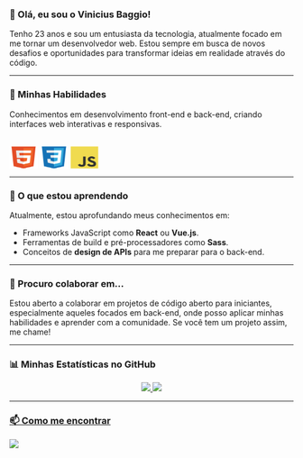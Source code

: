 ### 👋 Olá, eu sou o Vinicius Baggio!

<p align="left">
  Tenho 23 anos e sou um entusiasta da tecnologia, atualmente focado em me tornar um desenvolvedor web. Estou sempre em busca de novos desafios e oportunidades para transformar ideias em realidade através do código.
</p>

---

### 🚀 Minhas Habilidades

<p align="left">
  Conhecimentos em desenvolvimento front-end e back-end, criando interfaces web interativas e responsivas.
</p>

<div style="display: inline_block"><br>
  <img align="center" alt="HTML5" height="40" width="50" src="https://raw.githubusercontent.com/devicons/devicon/master/icons/html5/html5-original.svg">
  <img align="center" alt="CSS3" height="40" width="50" src="https://raw.githubusercontent.com/devicons/devicon/master/icons/css3/css3-original.svg">
  <img align="center" alt="JavaScript" height="40" width="50" src="https://raw.githubusercontent.com/devicons/devicon/master/icons/javascript/javascript-original.svg">
</div>

---

### 🌱 O que estou aprendendo

Atualmente, estou aprofundando meus conhecimentos em:
* Frameworks JavaScript como **React** ou **Vue.js**.
* Ferramentas de build e pré-processadores como **Sass**.
* Conceitos de **design de APIs** para me preparar para o back-end.

---

### 🤝 Procuro colaborar em...

Estou aberto a colaborar em projetos de código aberto para iniciantes, especialmente aqueles focados em back-end, onde posso aplicar minhas habilidades e aprender com a comunidade. Se você tem um projeto assim, me chame!

---

### 📊 Minhas Estatísticas no GitHub

<div align="center">
  <a href="https://github.com/Vbaggio08">
  <img height="180em" src="https://github-readme-stats.vercel.app/api?username=Vbaggio08&show_icons=true&theme=dracula&include_all_commits=true&count_private=true"/>
  <img height="180em" src="https://github-readme-stats.vercel.app/api/top-langs/?username=Vbaggio08&layout=compact&langs_count=7&theme=dracula"/>
</div>

---

### 📫 Como me encontrar

<p align="left">
  <a href="https://www.linkedin.com/in/vinicius-baggio-6950851a4/" target="_blank">
    <img src="https://img.shields.io/badge/-LinkedIn-%230077B5?style=for-the-badge&logo=linkedin&logoColor=white" target="_blank">
  </a>
</p>

